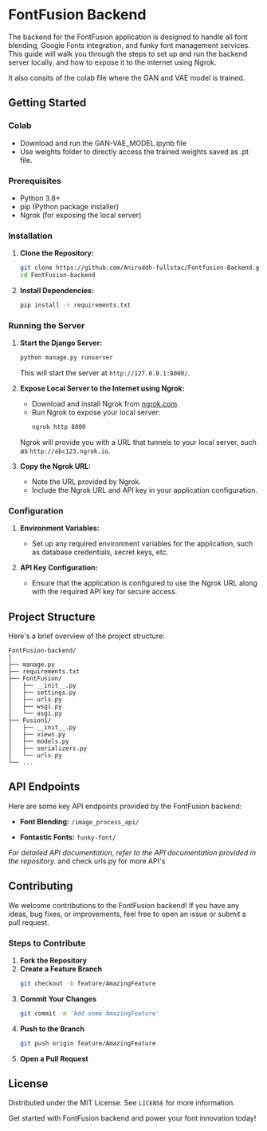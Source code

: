 # FontFusion Backend

The backend for the FontFusion application is designed to handle all font blending, Google Fonts integration, and funky font management services. This guide will walk you through the steps to set up and run the backend server locally, and how to expose it to the internet using Ngrok.

It also consits of the colab file where the GAN and VAE model is trained.

## Getting Started
### Colab 
- Download and run  the GAN-VAE_MODEL.ipynb file
- Use weights folder to directly access the trained weights saved as .pt file. 
### Prerequisites
- Python 3.8+
- pip (Python package installer)
- Ngrok (for exposing the local server)

### Installation

1. **Clone the Repository:**
    ```sh
    git clone https://github.com/Aniruddh-fullstac/Fontfusion-Backend.git
    cd FontFusion-backend
    ```

2. **Install Dependencies:**
    ```sh
    pip install -r requirements.txt
    ```

### Running the Server

1. **Start the Django Server:**
    ```sh
    python manage.py runserver
    ```

    This will start the server at `http://127.0.0.1:8000/`.

2. **Expose Local Server to the Internet using Ngrok:**
    - Download and install Ngrok from [ngrok.com](https://ngrok.com/).
    - Run Ngrok to expose your local server:
      ```sh
      ngrok http 8000
      ```

    Ngrok will provide you with a URL that tunnels to your local server, such as `http://abc123.ngrok.io`.

3. **Copy the Ngrok URL:**
    - Note the URL provided by Ngrok.
    - Include the Ngrok URL and API key in your application configuration.

### Configuration

1. **Environment Variables:**
    - Set up any required environment variables for the application, such as database credentials, secret keys, etc.

2. **API Key Configuration:**
    - Ensure that the application is configured to use the Ngrok URL along with the required API key for secure access.


## Project Structure

Here's a brief overview of the project structure:

```
FontFusion-backend/
│
├── manage.py
├── requirements.txt
├── FontFusion/
│   ├── __init__.py
│   ├── settings.py
│   ├── urls.py
│   ├── wsgi.py
│   └── asgi.py
├── Fusion1/
│   ├── __init__.py
│   ├── views.py
│   ├── models.py
│   ├── serializers.py
│   └── urls.py
└── ...
```

## API Endpoints

Here are some key API endpoints provided by the FontFusion backend:

- **Font Blending:** `/image_process_api/`

- **Fontastic Fonts:** `funky-font/`

_For detailed API documentation, refer to the API documentation provided in the repository._
and check urls.py for more API's

## Contributing

We welcome contributions to the FontFusion backend! If you have any ideas, bug fixes, or improvements, feel free to open an issue or submit a pull request.

### Steps to Contribute
1. **Fork the Repository**
2. **Create a Feature Branch**
    ```sh
    git checkout -b feature/AmazingFeature
    ```
3. **Commit Your Changes**
    ```sh
    git commit -m 'Add some AmazingFeature'
    ```
4. **Push to the Branch**
    ```sh
    git push origin feature/AmazingFeature
    ```
5. **Open a Pull Request**

## License

Distributed under the MIT License. See `LICENSE` for more information.


Get started with FontFusion backend and power your font innovation today!
